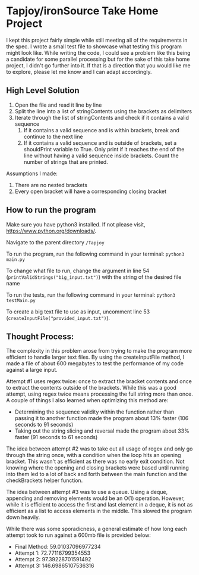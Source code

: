 # Tapjoy/ironSource Take Home Project

I kept this project fairly simple while still meeting all of the requirements in the spec. I wrote a small test file to showcase what testing this program might look like. While writing the code, I could see a problem like this being a candidate for some parallel processing but for the sake of this take home project, I didn't go further into it. If that is a direction that you would like me to explore, please let me know and I can adapt accordingly.


## High Level Solution
1. Open the file and read it line by line
2. Split the line into a list of stringContents using the brackets as delimiters
3. Iterate through the list of stringContents and check if it contains a valid sequence
    1. If it contains a valid sequence and is within brackets, break and continue to the next line
    2. If it contains a valid sequence and is outside of brackets, set a shouldPrint variable to True. Only print if it reaches the end of the line without having a valid sequence inside brackets. Count the number of strings that are printed.

Assumptions I made:
1. There are no nested brackets
2. Every open bracket will have a corresponding closing bracket


## How to run the program
Make sure you have python3 installed. If not please visit, https://www.python.org/downloads/.

Navigate to the parent directory `/Tapjoy`

To run the program, run the following command in your terminal:
`python3 main.py`

To change what file to run, change the argument in line 54 (`printValidStrings("big_input.txt")`) with the string of the desired file name

To run the tests, run the following command in your terminal:
`python3 testMain.py`


To create a big text file to use as input, uncomment line 53 (`createInputFile("provided_input.txt")`).

## Thought Process:
The complexity in this problem arose from trying to make the program more efficient to handle larger text files. By using the createInputFile method, I made a file of about 600 megabytes to test the performance of my code against a large input. 

Attempt #1 uses regex twice: once to extract the bracket contents and once to extract the contents outside of the brackets. While this was a good attempt, using regex twice means processing the full string more than once. A couple of things I also learned when optimizing this method are:
* Determining the sequence validity within the function rather than passing it to another function made the program about 13% faster (106 seconds to 91 seconds)
* Taking out the string slicing and reversal made the program about 33% faster (91 seconds to 61 seconds)

The idea between attempt #2 was to take out all usage of regex and only go through the string once, with a condition when the loop hits an opening bracket. This wasn't as efficient as there was no early exit condition. Not knowing where the opening and closing brackets were based until running into them led to a lot of back and forth between the main function and the checkBrackets helper function. 

The idea between attempt #3 was to use a queue. Using a deque, appending and removing elements would be an O(1) operation. However, while it is efficient to access the first and last element in a deque, it is not as efficient as a list to access elements in the middle. This slowed the program down heavily.

While there was some sporadicness, a general estimate of how long each attempt took to run against a 600mb file is provided below:
* Final Method: 59.01037096977234
* Attempt 1: 72.77116799354553
* Attempt 2: 97.39228701591492
* Attempt 3: 146.69865107536316
